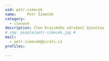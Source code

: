 ```yaml
---
uid: petr.simecek
name:     Petr Šimeček
category:
  - clenove
description: člen Krajského sdružení Vysočina
# img: people/petr-simecek.jpg #
mail:
  - petr.simecek@pirati.cz
profiles:
  
---
```

